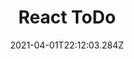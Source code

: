 ---
title: React ToDo
tags: ['React', 'mongodb', 'nodejs', 'express','tailwindcss','context']
category: MERN App
image: './todo.png'
url: 'https://hishamtk.com/todo/'
date: "2021-04-01T22:12:03.284Z"
description: "NeemTree is a SaaS Product which help the users to mangage and organise their links to have better communication with their audiences."
---